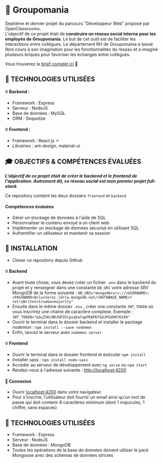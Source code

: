 # 🏢 Groupomania

Septième et dernier projet du parcours "Développeur Web" proposé par OpenClassrooms. <br>
L'objectif de ce projet était de **construire un réseau social interne pour les employés de Groupomania**. Le but de cet outil est de faciliter les interactions entre collègues. Le département RH de Groupomania a laissé libre cours à son imagination pour les fonctionnalités du réseau et a imaginé plusieurs briques pour favoriser les échanges entre collègues. 

Vous trouverez le [brief complet ici](https://s3-eu-west-1.amazonaws.com/course.oc-static.com/projects/DWJ_FR_P7/Groupomania_Specs_FR_DWJ_VF.pdf) 👀

## 🔧 TECHNOLOGIES UTILISÉES

#### 💡 Backend : 
- Framework : Express
- Serveur : NodeJS
- Base de données : MySQL
- ORM : Sequelize

#### 💡 Frontend : 
- Framework : React.js ⚛️
- Librairies : ant-design, material-ui

## 🎓 OBJECTIFS & COMPÉTENCES ÉVALUÉES

***L'objectif de ce projet était de créer le backend et le frontend de l'application. Autrement dit, ce réseau social est mon premier projet full-stack***

Ce repository contient les deux dossiers `frontend` et `backend`

#### Compétences évaluées 
- Gérer un stockage de données à l'aide de SQL 
- Personnaliser le contenu envoyé à un client web
- Implémenter un stockage de données sécurisé en utilisant SQL
- Authentifier un utilisateur et maintenir sa session

## 🔨 INSTALLATION

* Cloner ce repository depuis Github

#### 💡 Backend
- Avant toute chose, vous devez créer un fichier `.env` dans le backend du projet et y renseigner dans une constante `DB_URI` votre adresse SRV MongoDB de la forme suivante : `DB_URI="mongodb+srv://<USERNAME>:<PASSWORD>@clusteroc.ldrlw.mongodb.net/<DATABASE_NAME>?retryWrites=true&w=majority"`
- Ensuite dans le même dossier `.env` , créer une constante `JWT_TOKEN` où vous inscrirez une chaîne de caractère complexe. Exemple : `JWT_TOKEN="&àçZSKLMDJGPZôlpsqkafapPKAPEFGOJPGd9876549"`
- Ouvrir le terminal dans le dossier backend et installer le package nodemon : `npm install --save nodemon`
- Enfin, lancez le serveur avec `nodemon server`

 #### 💡 Frontend
 - Ouvrir le terminal dans le dossier frontend et exécuter `npm install`
 - Installer sass : `npm install node-sass`
 - Accéder au serveur de développement avec `ng serve` ou `npm start`
 - Rendez-vous à l'adresse suivante : [http://localhost:4200](http://localhost:4200)



#### 👤 Connexion
- Ouvrir [localhost:4200](http://localhost:4200/) dans votre navigateur.
- Pour s'inscrire, l'utilisateur doit fournir un email ainsi qu'un mot de passe qui doit contenir 8 caractères minimum (dont 1 majucules, 1 chiffre, sans espaces) 

## 🔧 TECHNOLOGIES UTILISÉES
- Framework : Express
- Serveur : NodeJS
- Base de données : MongoDB
- Toutes les opérations de la base de données doivent utiliser le pack Mongoose avec des schémas de données strictes
